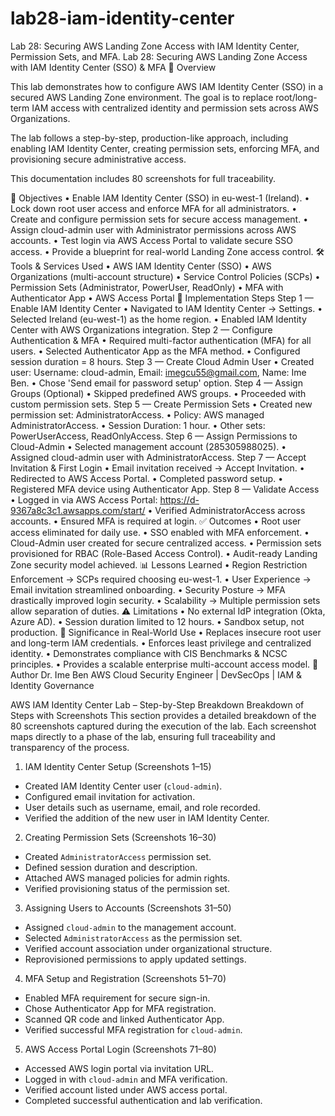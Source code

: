 # lab28-iam-identity-center
 Lab 28: Securing AWS Landing Zone Access with IAM Identity Center, Permission Sets, and MFA.
Lab 28: Securing AWS Landing Zone Access with IAM Identity Center (SSO) & MFA
📌 Overview

This lab demonstrates how to configure AWS IAM Identity Center (SSO) in a secured AWS Landing Zone environment. 
The goal is to replace root/long-term IAM access with centralized identity and permission sets across AWS Organizations.

The lab follows a step-by-step, production-like approach, including enabling IAM Identity Center, creating permission sets, 
enforcing MFA, and provisioning secure administrative access.

This documentation includes 80 screenshots for full traceability.

🎯 Objectives
• Enable IAM Identity Center (SSO) in eu-west-1 (Ireland).
• Lock down root user access and enforce MFA for all administrators.
• Create and configure permission sets for secure access management.
• Assign cloud-admin user with Administrator permissions across AWS accounts.
• Test login via AWS Access Portal to validate secure SSO access.
• Provide a blueprint for real-world Landing Zone access control.
🛠 Tools & Services Used
• AWS IAM Identity Center (SSO)
• AWS Organizations (multi-account structure)
• Service Control Policies (SCPs)
• Permission Sets (Administrator, PowerUser, ReadOnly)
• MFA with Authenticator App
• AWS Access Portal
🔐 Implementation Steps
Step 1 — Enable IAM Identity Center
• Navigated to IAM Identity Center → Settings.
• Selected Ireland (eu-west-1) as the home region.
• Enabled IAM Identity Center with AWS Organizations integration.
Step 2 — Configure Authentication & MFA
• Required multi-factor authentication (MFA) for all users.
• Selected Authenticator App as the MFA method.
• Configured session duration = 8 hours.
Step 3 — Create Cloud Admin User
• Created user: Username: cloud-admin, Email: imegcu55@gmail.com, Name: Ime Ben.
• Chose 'Send email for password setup' option.
Step 4 — Assign Groups (Optional)
• Skipped predefined AWS groups.
• Proceeded with custom permission sets.
Step 5 — Create Permission Sets
• Created new permission set: AdministratorAccess.
• Policy: AWS managed AdministratorAccess.
• Session Duration: 1 hour.
• Other sets: PowerUserAccess, ReadOnlyAccess.
Step 6 — Assign Permissions to Cloud-Admin
• Selected management account (285305988025).
• Assigned cloud-admin user with AdministratorAccess.
Step 7 — Accept Invitation & First Login
• Email invitation received → Accept Invitation.
• Redirected to AWS Access Portal.
• Completed password setup.
• Registered MFA device using Authenticator App.
Step 8 — Validate Access
• Logged in via AWS Access Portal: https://d-9367a8c3c1.awsapps.com/start/
• Verified AdministratorAccess across accounts.
• Ensured MFA is required at login.
✅ Outcomes
• Root user access eliminated for daily use.
• SSO enabled with MFA enforcement.
• Cloud-Admin user created for secure centralized access.
• Permission sets provisioned for RBAC (Role-Based Access Control).
• Audit-ready Landing Zone security model achieved.
📊 Lessons Learned
• Region Restriction Enforcement → SCPs required choosing eu-west-1.
• User Experience → Email invitation streamlined onboarding.
• Security Posture → MFA drastically improved login security.
• Scalability → Multiple permission sets allow separation of duties.
⚠️ Limitations
• No external IdP integration (Okta, Azure AD).
• Session duration limited to 12 hours.
• Sandbox setup, not production.
🚀 Significance in Real-World Use
• Replaces insecure root user and long-term IAM credentials.
• Enforces least privilege and centralized identity.
• Demonstrates compliance with CIS Benchmarks & NCSC principles.
• Provides a scalable enterprise multi-account access model.
👤 Author
Dr. Ime Ben
AWS Cloud Security Engineer | DevSecOps | IAM & Identity Governance


AWS IAM Identity Center Lab – Step-by-Step Breakdown
Breakdown of Steps with Screenshots
This section provides a detailed breakdown of the 80 screenshots captured during the execution of the lab. Each screenshot maps directly to a phase of the lab, ensuring full traceability and transparency of the process.
1. IAM Identity Center Setup (Screenshots 1–15)
- Created IAM Identity Center user (`cloud-admin`).
- Configured email invitation for activation.
- User details such as username, email, and role recorded.
- Verified the addition of the new user in IAM Identity Center.
2. Creating Permission Sets (Screenshots 16–30)
- Created `AdministratorAccess` permission set.
- Defined session duration and description.
- Attached AWS managed policies for admin rights.
- Verified provisioning status of the permission set.
3. Assigning Users to Accounts (Screenshots 31–50)
- Assigned `cloud-admin` to the management account.
- Selected `AdministratorAccess` as the permission set.
- Verified account association under organizational structure.
- Reprovisioned permissions to apply updated settings.
4. MFA Setup and Registration (Screenshots 51–70)
- Enabled MFA requirement for secure sign-in.
- Chose Authenticator App for MFA registration.
- Scanned QR code and linked Authenticator App.
- Verified successful MFA registration for `cloud-admin`.
5. AWS Access Portal Login (Screenshots 71–80)
- Accessed AWS login portal via invitation URL.
- Logged in with `cloud-admin` and MFA verification.
- Verified account listed under AWS access portal.
- Completed successful authentication and lab verification.


